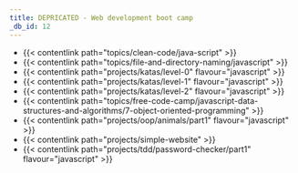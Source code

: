 ```yaml
---
title: DEPRICATED - Web development boot camp
_db_id: 12
---
```


- {{< contentlink path="topics/clean-code/java-script" >}}
- {{< contentlink path="topics/file-and-directory-naming/javascript" >}}
- {{< contentlink path="projects/katas/level-0" flavour="javascript" >}}
- {{< contentlink path="projects/katas/level-1" flavour="javascript" >}}
- {{< contentlink path="projects/katas/level-2" flavour="javascript" >}}
- {{< contentlink path="topics/free-code-camp/javascript-data-structures-and-algorithms/7-object-oriented-programming"  >}}
- {{< contentlink path="projects/oop/animals/part1"  flavour="javascript" >}}
- {{< contentlink path="projects/simple-website" >}}
- {{< contentlink path="projects/tdd/password-checker/part1" flavour="javascript" >}}
